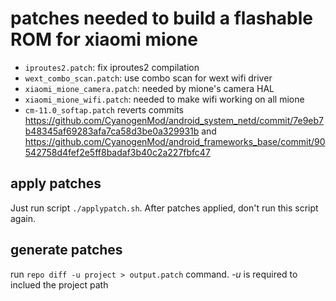 # patches needed to build a flashable ROM for xiaomi mione

* `iproutes2.patch`: fix iproutes2 compilation
* `wext_combo_scan.patch`: use combo scan for wext wifi driver
* `xiaomi_mione_camera.patch`: needed by mione's camera HAL
* `xiaomi_mione_wifi.patch`: needed to make wifi working on all mione
* `cm-11.0_softap.patch` reverts commits https://github.com/CyanogenMod/android_system_netd/commit/7e9eb7b48345af69283afa7ca58d3be0a329931b
and https://github.com/CyanogenMod/android_frameworks_base/commit/90542758d4fef2e5ff8badaf3b40c2a227fbfc47


apply patches
-------------

Just run script `./applypatch.sh`.
After patches applied, don't run this script again.


generate patches
----------------

run `repo diff -u project > output.patch` command.
_-u_ is required to inclued the project path

